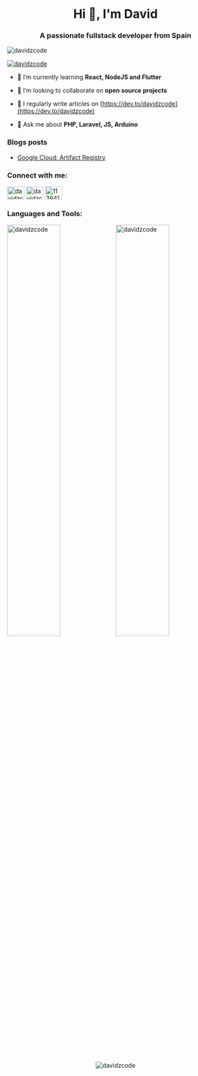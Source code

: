 <h1 align="center">Hi 👋, I'm David</h1>
<h3 align="center">A passionate fullstack developer from Spain</h3>

<p align="left"> <img src="https://komarev.com/ghpvc/?username=davidzcode&label=Profile%20views&color=0e75b6&style=flat" alt="davidzcode" /> </p>

<p align="left"> <a href="https://github.com/ryo-ma/github-profile-trophy"><img src="https://github-profile-trophy.vercel.app/?username=davidzcode" alt="davidzcode" /></a> </p>

- 🌱 I’m currently learning **React, NodeJS and Flutter**

- 👯 I’m looking to collaborate on **open source projects**

- 📝 I regularly write articles on [https://dev.to/davidzcode](https://dev.to/davidzcode)

- 💬 Ask me about **PHP, Laravel, JS, Arduino**

### Blogs posts
<!-- BLOG-POST-LIST:START -->
- [Google Cloud: Artifact Registry](https://dev.to/davidzcode/google-cloud-artifact-registry-5ej9)
<!-- BLOG-POST-LIST:END -->

<h3 align="left">Connect with me:</h3>
<p align="left">
<a href="https://codepen.io/davidzcode" target="blank"><img align="center" src="https://raw.githubusercontent.com/rahuldkjain/github-profile-readme-generator/master/src/images/icons/Social/codepen.svg" alt="davidzcode" height="30" width="40" /></a>
<a href="https://dev.to/davidzcode" target="blank"><img align="center" src="https://cdn.jsdelivr.net/npm/simple-icons@3.0.1/icons/dev-dot-to.svg" alt="davidzcode" height="30" width="40" /></a>
<a href="https://stackoverflow.com/users/11394132" target="blank"><img align="center" src="https://raw.githubusercontent.com/rahuldkjain/github-profile-readme-generator/master/src/images/icons/Social/stack-overflow.svg" alt="11394132" height="30" width="40" /></a>
</p>

<h3 align="left">Languages and Tools:</h3>

<div style="width: 100%">
<img width="49.5%" src="https://github-readme-stats.vercel.app/api?username=davidzcode&show_icons=true&locale=en" alt="davidzcode" />
<img width="49.5%" src="https://github-readme-streak-stats.herokuapp.com/?user=davidzcode&" alt="davidzcode" />
</div>

<p align="center"><img src="https://github-readme-stats.vercel.app/api/top-langs?username=davidzcode&show_icons=true&locale=en&layout=compact" alt="davidzcode" /></p>
